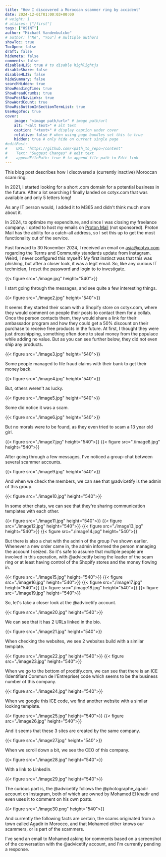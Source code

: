 ```yaml
---
title: "How I discovered a Moroccan scammer ring by accident"
date: 2024-12-01T01:00:03+00:00
# weight: 1
# aliases: ["/first"]
tags: ["OSINT"]
author: "Michaël Vandenbulcke"
# author: ["Me", "You"] # multiple authors
showToc: true
TocOpen: false
draft: false
hidemeta: false
comments: false
disableHLJS: true # to disable highlightjs
disableShare: false
disableHLJS: false
hideSummary: false
searchHidden: true
ShowReadingTime: true
ShowBreadCrumbs: true
ShowPostNavLinks: true
ShowWordCount: true
ShowRssButtonInSectionTermList: true
UseHugoToc: true
cover:
    image: "<image path/url>" # image path/url
    alt: "<alt text>" # alt text
    caption: "<text>" # display caption under cover
    relative: false # when using page bundles set this to true
    hidden: true # only hide on current single page
#editPost:
#    URL: "https://github.com/<path_to_repo>/content"
#    Text: "Suggest Changes" # edit text
#    appendFilePath: true # to append file path to Edit link
---
```

This blog post describes how I discovered a (currently inactive) Moroccan scam ring. 

In 2021, I started looking for a short .com domain for a potential business in the future. After a lot searching I finally landed on cotyx.com that was available and only 5 letters long! 

As any IT person would, I added it to M365 and didn't think much more about it. 

In 2024, to optimize my expenditure, and since I was closing my freelance company. I opted to host my emails on [Proton Mail](https://proton.me/mail) (not sponsored). Proton Mail has the ability for a catch-all address, so I set this up to get the most functionality out of the service.

Fast forward to 30 November 2024, I received an email on asia@cotyx.com regarding the Terms and Community standards update from Instagram. Weird, I never configured this myself? My first instinct was that this was phishing, but after a closer look, it was a legit email. So, like any curious IT technician, I reset the password and login to to investigate.

{{< figure src="./image.jpg" height="540">}}

I start going through the messages, and see quite a few interesting things.

{{< figure src="./image2.jpg" height="540">}}

It seems they started their scam with a Shopify store on cotyx.com, where they would comment on people their posts to contact them for a collab. Once the person contacts them, they would share a link for their ambassador program and how they could get a 50% discount on their purchase to receive free products in the future. At first, I thought they were just dropshipping, something often done to steal money from the populace while adding no value. But as you can see further below, they did not even ship any products. 

{{< figure src="./image3.jpg" height="540">}}

Some people managed to file fraud claims with their bank to get their money back.

{{< figure src="./image4.jpg" height="540">}}

But, others weren't as lucky. 

{{< figure src="./image5.jpg" height="540">}}

Some did notice it was a scam.

{{< figure src="./image6.jpg" height="540">}}

But no morals were to be found, as they even tried to scam a 13 year old girl. 

{{< figure src="./image7.jpg" height="540">}}
{{< figure src="./image8.jpg" height="540">}}

After going through a few messages, I've noticed a group-chat between several scammer accounts. 

{{< figure src="./image9.jpg" height="540">}}

And when we check the members, we can see that @advicetify is the admin of this group. 

{{< figure src="./image10.jpg" height="540">}}

In some other chats, we can see that they're sharing communication templates with each other. 

{{< figure src="./image11.jpg" height="540">}}
{{< figure src="./image12.jpg" height="540">}}
{{< figure src="./image13.jpg" height="540">}}
{{< figure src="./image14.jpg" height="540">}}

But there is also a chat with the admin of the group I've shown earlier. Whenever a new order came in, the admin informed the person managing the account I seized. So it's safe to assume that multiple people are involved in this operation, with @advicetify being the leader of the scam ring or at least having control of the Shopify stores and the money flowing in. 

{{< figure src="./image15.jpg" height="540">}}
{{< figure src="./image16.jpg" height="540">}}
{{< figure src="./image17.jpg" height="540">}}
{{< figure src="./image18.jpg" height="540">}}
{{< figure src="./image19.jpg" height="540">}}

So, let's take a closer look at the @advicetify account. 

{{< figure src="./image20.jpg" height="540">}}

We can see that it has 2 URLs linked in the bio. 

{{< figure src="./image21.jpg" height="540">}}

When checking the websites, we see 2 websites build with a similar template. 

{{< figure src="./image22.jpg" height="540">}}
{{< figure src="./image23.jpg" height="540">}}

When we go to the bottom of prodtify.com, we can see that there is an ICE (Identifiant Commun de l'Entreprise) code which seems to be the business number of this company. 

{{< figure src="./image24.jpg" height="540">}}

When we google this ICE code, we find another website with a similar looking template. 

{{< figure src="./image25.jpg" height="540">}}
{{< figure src="./image26.jpg" height="540">}}

And it seems that these 3 sites are created by the same company. 

{{< figure src="./image27.jpg" height="540">}}

When we scroll down a bit, we see the CEO of this company. 

{{< figure src="./image28.jpg" height="540">}}

With a link to LinkedIn. 

{{< figure src="./image29.jpg" height="540">}}

The curious part is, the @advicetify follows the @photographe_agadir account on Instagram, both of which are owned by Mohamed El khadir and even uses it to comment on his own posts.

{{< figure src="./image30.png" height="540">}}

And currently the following facts are certain, the scams originated from a town called Agadir in Morocco, and that Mohamed either knows our scammers, or is part of the scammers. 

I've send an email to Mohamed asking for comments based on a screenshot of the conversation with the @advicetify account, and I'm currently pending a response. 
